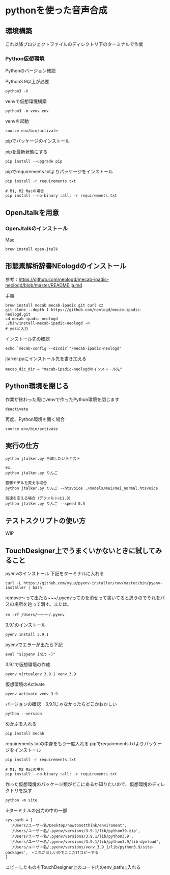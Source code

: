 # pythonを使った音声合成

## 環境構築
これ以降プロジェクトファイルのディレクトリ下のターミナルで作業
### Python仮想環境

Pythonのバージョン確認

Python3.9以上が必要

```
python3 -V
```

venvで仮想環境構築
```
python3 -m venv env
```

venvを起動
```
source env/bin/activate
```

pipでパッケージのインストール

pipを最新状態にする
```
pip install --upgrade pip
```

pipでrequirements.txtよりパッケージをインストール
```
pip install -r requirements.txt

# M1, M2 Macの場合
pip install --no-binary :all: -r requirements.txt
```

## OpenJtalkを用意
### OpenJtalkのインストール
Mac
```
brew install open-jtalk
```

## 形態素解析辞書NEologdのインストール
参考：https://github.com/neologd/mecab-ipadic-neologd/blob/master/README.ja.md

手順
```
brew install mecab mecab-ipadic git curl xz
git clone --depth 1 https://github.com/neologd/mecab-ipadic-neologd.git
cd mecab-ipadic-neologd
./bin/install-mecab-ipadic-neologd -n
# yesと入力
```

インストール先の確認
```
echo `mecab-config --dicdir`"/mecab-ipadic-neologd"
```

jtalker.pyにインストール先を書き加える
```
mecab_dic_dir = "mecab-ipadic-neologdのインストール先"
```

## Python環境を閉じる
作業が終わった際にvenvで作ったPython環境を閉じます
```
deactivate
```

再度、Python環境を開く場合
```
source env/bin/activate
```

## 実行の仕方
```
python jtalker.py 合成したいテキスト

ex.
python jtalker.py りんご

音響モデルを変える場合
python jtalker.py りんご --htsvoice ./models/mei/mei_normal.htsvoice

話速を変える場合（デフォルトは1.0）
python jtalker.py りんご --speed 0.5
```

## テストスクリプトの使い方
WIP

## TouchDesigner上でうまくいかないときに試してみること
pyenvのインストール 下記をターミナルに入れる
```
curl -L https://github.com/yyuu/pyenv-installer/raw/master/bin/pyenv-installer | bash
```
remove〜って出たら~~~/.pyenvってのを消せって書いてると思うのでそれをパスの場所を辿って消す。または、
```
rm -rf /Users/〜〜〜/.pyenv
```

3.9.1のインストール
```
pyenv install 3.9.1
```
pyenvでエラーが出たら下記
```
eval "$(pyenv init -)"
```

3.9.1で仮想環境の作成
```
pyenv virtualenv 3.9.1 venv_3.9
```

仮想環境のActivate
```
pyenv activate venv_3.9
```

バージョンの確認　3.9.1じゃなかったらどこかおかしい
```
python --version
```

めかぶを入れる
```
pip install mecab
```

requirements.txtの中身をもう一度入れる
pipでrequirements.txtよりパッケージをインストール
```
pip install -r requirements.txt

# M1, M2 Macの場合
pip install --no-binary :all: -r requirements.txt
```

作った仮想環境のパッケージ類がどこにあるか知りたいので、仮想環境のディレクトリを探す
```
python -m site
```

↓ターミナルの出力の中の一部
```
sys.path = [
  '/Users/ユーザー名/Desktop/howtonotthink/enviroment',
  '/Users/ユーザー名/.pyenv/versions/3.9.1/lib/python39.zip',
  '/Users/ユーザー名/.pyenv/versions/3.9.1/lib/python3.9',
  '/Users/ユーザー名/.pyenv/versions/3.9.1/lib/python3.9/lib-dynload',
  '/Users/ユーザー名/.pyenv/versions/venv_3.9_1/lib/python3.9/site-packages',　←これがほしいのでここだけコピーする
]
```

コピーしたものをTouchDesigner上のコード内のenv_pathに入れる
